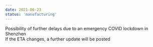 ```yaml
---
date: 2021-06-23
status: 'manufacturing'
---
```


Possibility of further delays due to an emergency COVID lockdown in Shenzhen  
If the ETA changes, a further update will be posted